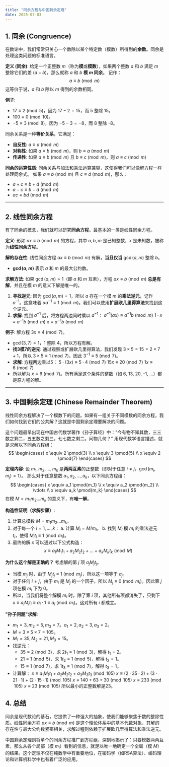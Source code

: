 ```yaml
---
title: "同余方程与中国剩余定理"
date: 2025-07-03
---
```


## 1. 同余 (Congruence)

在数论中，我们常常只关心一个数除以某个特定数（模数）所得到的**余数**。同余是处理这类问题的标准语言。

**定义 (同余)**:
给定一个正整数 $m$（称为**模**或**模数**），如果两个整数 $a$ 和 $b$ 满足 $m$ 整除它们的差 $(a-b)$，那么就称 $a$ 和 $b$ **模 $m$ 同余**。
记作：
$$ a \equiv b \pmod{m} $$
这等价于说，$a$ 和 $b$ 除以 $m$ 得到的余数相同。

**例子**:

- $17 \equiv 2 \pmod{5}$，因为 $17-2=15$，而 5 整除 15。
- $100 \equiv 0 \pmod{10}$。
- $-5 \equiv 3 \pmod{8}$，因为 $-5-3=-8$，而 8 整除 -8。

同余关系是一种**等价关系**，它满足：

- **自反性**: $a \equiv a \pmod{m}$
- **对称性**: 如果 $a \equiv b \pmod{m}$，则 $b \equiv a \pmod{m}$
- **传递性**: 如果 $a \equiv b \pmod{m}$ 且 $b \equiv c \pmod{m}$，则 $a \equiv c \pmod{m}$

**同余的运算性质**:
同余关系与加法和乘法运算兼容，这使得我们可以像解方程一样处理同余式。
如果 $a \equiv b \pmod{m}$ 且 $c \equiv d \pmod{m}$，那么：

- $a+c \equiv b+d \pmod{m}$
- $a-c \equiv b-d \pmod{m}$
- $ac \equiv bd \pmod{m}$

---

## 2. 线性同余方程

有了同余的概念，我们就可以研究**同余方程**。最基本的一类是线性同余方程。

**定义**:
形如 $ax \equiv b \pmod{m}$ 的方程，其中 $a, b, m$ 是已知整数，$x$ 是未知数，被称为**线性同余方程**。

**解的存在性**:
线性同余方程 $ax \equiv b \pmod{m}$ 有解，**当且仅当** $\gcd(a, m)$ 整除 $b$。

- **$\gcd(a, m)$** 表示 $a$ 和 $m$ 的最大公约数。

**求解方法**:
如果 $\gcd(a, m) = 1$（即 $a$ 和 $m$ 互素），方程 $ax \equiv b \pmod{m}$ **总是有解**，并且在模 $m$ 的意义下解是唯一的。

1. **寻找逆元**: 因为 $\gcd(a, m)=1$，所以 $a$ 存在一个模 $m$ 的**乘法逆元**，记作 $a^{-1}$。这意味着 $aa^{-1} \equiv 1 \pmod{m}$。我们可以使用**扩展欧几里得算法**来找到这个逆元。
2. **求解**: 找到 $a^{-1}$ 后，将方程两边同时乘以 $a^{-1}$：
    $a^{-1}(ax) \equiv a^{-1}b \pmod{m}$
    $1 \cdot x \equiv a^{-1}b \pmod{m}$
    $x \equiv a^{-1}b \pmod{m}$

**例子**:
解方程 $3x \equiv 4 \pmod{7}$。

- $\gcd(3, 7) = 1$，1 整除 4，所以方程有解。
- **找3模7的逆元**: 通过观察或扩展欧几里得算法，我们发现 $3 \times 5 = 15 = 2 \times 7 + 1$，所以 $3 \times 5 \equiv 1 \pmod{7}$。因此 $3^{-1} \equiv 5 \pmod{7}$。
- **求解**: 方程两边乘以5：
    $5 \cdot (3x) \equiv 5 \cdot 4 \pmod{7}$
    $15x \equiv 20 \pmod{7}$
    $1x \equiv 6 \pmod{7}$
- 所以解为 $x \equiv 6 \pmod{7}$。所有满足这个条件的整数（如 6, 13, 20, -1, ...）都是原方程的解。

---

## 3. 中国剩余定理 (Chinese Remainder Theorem)

线性同余方程解决了一个模数下的问题。如果有一组关于不同模数的同余方程，我们如何找到它们的公共解？这就是中国剩余定理要解决的问题。

这个问题最早出现在中国古代数学著作《孙子算经》中："今有物不知其数，三三数之剩二，五五数之剩三，七七数之剩二。问物几何？"
用现代数学语言描述，就是求解以下同余方程组：
$$
\begin{cases}
x \equiv 2 \pmod{3} \\
x \equiv 3 \pmod{5} \\
x \equiv 2 \pmod{7}
\end{cases}
$$

**定理内容**:
设 $m_1, m_2, \dots, m_k$ 是**两两互素**的正整数（即对于任意 $i \neq j$，$\gcd(m_i, m_j)=1$）。
那么对于任意整数 $a_1, a_2, \dots, a_k$，以下同余方程组：
$$
\begin{cases}
x \equiv a_1 \pmod{m_1} \\
x \equiv a_2 \pmod{m_2} \\
\vdots \\
x \equiv a_k \pmod{m_k}
\end{cases}
$$
在模 $M = m_1 m_2 \dots m_k$ 的意义下，有**唯一解**。

**构造性证明（求解步骤）**:

1. 计算总模数 $M = m_1 m_2 \dots m_k$。
2. 对于每一个 $i=1, \dots, k$：
    a.  计算 $M_i = M / m_i$。
    b.  找到 $M_i$ 模 $m_i$ 的乘法逆元 $t_i$，使得 $M_i t_i \equiv 1 \pmod{m_i}$。
3. 最终的解 $x$ 可以通过以下公式构造：
    $$ x \equiv a_1 M_1 t_1 + a_2 M_2 t_2 + \dots + a_k M_k t_k \pmod{M} $$

**为什么这个解是正确的？**
考虑解的第 $j$ 项 $a_j M_j t_j$。

- 当模 $m_j$ 时，由于 $M_j t_j \equiv 1 \pmod{m_j}$，所以这一项等于 $a_j$。
- 对于任何 $i \neq j$，由于 $m_i$ 是 $M_j$ 的一个因子，所以 $M_j \equiv 0 \pmod{m_i}$。因此第 $j$ 项在模 $m_i$ 下为 0。
- 所以，当我们将整个解模 $m_i$ 时，除了第 $i$ 项，其他所有项都消失了，只剩下 $x \equiv a_i M_i t_i \equiv a_i \cdot 1 \equiv a_i \pmod{m_i}$。这对所有 $i$ 都成立。

**"孙子问题"求解**:

- $m_1=3, m_2=5, m_3=7$。$a_1=2, a_2=3, a_3=2$。
- $M = 3 \times 5 \times 7 = 105$。
- $M_1=35, M_2=21, M_3=15$。
- 找逆元：
  - $35 \equiv 2 \pmod{3}$，求 $2t_1 \equiv 1 \pmod{3}$，解得 $t_1=2$。
  - $21 \equiv 1 \pmod{5}$，求 $1t_2 \equiv 1 \pmod{5}$，解得 $t_2=1$。
  - $15 \equiv 1 \pmod{7}$，求 $1t_3 \equiv 1 \pmod{7}$，解得 $t_3=1$。
- 计算解：
    $x \equiv a_1 M_1 t_1 + a_2 M_2 t_2 + a_3 M_3 t_3 \pmod{105}$
    $x \equiv (2 \cdot 35 \cdot 2) + (3 \cdot 21 \cdot 1) + (2 \cdot 15 \cdot 1) \pmod{105}$
    $x \equiv 140 + 63 + 30 \pmod{105}$
    $x \equiv 233 \pmod{105}$
    $x \equiv 23 \pmod{105}$
所以最小的正整数解是23。

## 4. 总结

同余是现代数论的基石，它提供了一种强大的抽象，使我们能够聚焦于数的整除性质。线性同余方程 $ax \equiv b \pmod{m}$ 是这个理论体系中的基本代数对象，其解的存在性与最大公约数紧密相关，求解过程则依赖于扩展欧几里得算法和乘法逆元。

中国剩余定理则将单个的同余方程推广到方程组，深刻地揭示了：只要模数两两互素，那么从各个局部（模 $m_i$）看到的信息，就足以唯一地确定一个全局（模 $M$）的结果。这个定理不仅在纯数学中有重要地位，在密码学（如RSA算法）、编码理论和计算机科学中也有着广泛的应用。
